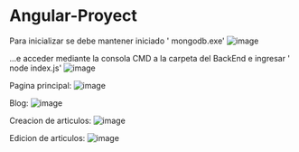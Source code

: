# Angular-Proyect
Para inicializar se debe mantener iniciado ' mongodb.exe' 
![image](https://user-images.githubusercontent.com/99492316/223744062-50c7b841-8f19-4775-aa16-769d10de6c6a.png)

...e acceder mediante la consola CMD a la carpeta del BackEnd e ingresar ' node index.js'
![image](https://user-images.githubusercontent.com/99492316/223745188-b8fef113-d945-4e07-8990-645b20c3d54a.png)

Pagina principal:
![image](https://user-images.githubusercontent.com/99492316/223746136-bd3b3355-98e9-490a-9af3-51f0720fc801.png)

Blog:
![image](https://user-images.githubusercontent.com/99492316/223746224-c4aed684-1335-49f8-8ab5-9a15992c03c4.png)

Creacion de articulos:
![image](https://user-images.githubusercontent.com/99492316/223746388-68919a85-bd9a-4b6f-a99e-21358c5b7cf1.png)

Edicion de articulos:
![image](https://user-images.githubusercontent.com/99492316/223746472-3dbf8332-14af-4efc-b368-098e6a053fa7.png)
